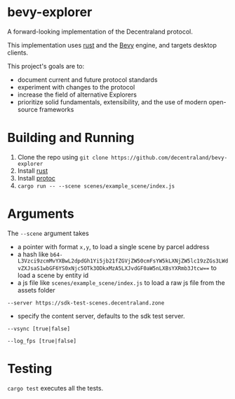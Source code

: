 # bevy-explorer

A forward-looking implementation of the Decentraland protocol.

This implementation uses [rust](https://www.rust-lang.org/) and the [Bevy](https://bevyengine.org) engine, and targets desktop clients.

This project's goals are to:
- document current and future protocol standards
- experiment with changes to the protocol
- increase the field of alternative Explorers
- prioritize solid fundamentals, extensibility, and the use of modern open-source frameworks

# Building and Running

1. Clone the repo using `git clone https://github.com/decentraland/bevy-explorer`
2. Install [rust](https://www.rust-lang.org/tools/install)
3. Install [protoc](https://github.com/protocolbuffers/protobuf/releases)
4. `cargo run -- --scene scenes/example_scene/index.js`

# Arguments

The `--scene` argument takes 
- a pointer with format `x,y`, to load a single scene by parcel address
- a hash like `b64-L3Vzci9zcmMvYXBwL2dpdGh1Yi5jb21fZGVjZW50cmFsYW5kLXNjZW5lc19zZGs3LWdvZXJsaS1wbGF6YS0xNjc5OTk3ODkxMzA5LXJvdGF0aW5nLXBsYXRmb3Jtcw==` to load a scene by entity id
- a js file like `scenes/example_scene/index.js` to load a raw js file from the assets folder

`--server https://sdk-test-scenes.decentraland.zone`
- specify the content server, defaults to the sdk test server.

`--vsync [true|false]`

`--log_fps [true|false]`

# Testing

`cargo test` executes all the tests.